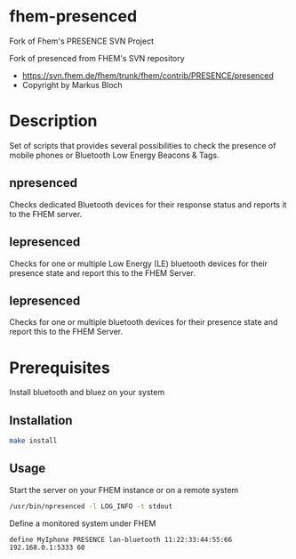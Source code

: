 # fhem-presenced
Fork of Fhem's PRESENCE SVN Project

Fork of presenced from FHEM's SVN repository
* https://svn.fhem.de/fhem/trunk/fhem/contrib/PRESENCE/presenced
* Copyright by Markus Bloch

# Description
Set of scripts that provides several possibilities to check the presence of mobile phones or Bluetooth Low Energy Beacons & Tags.

## npresenced
Checks dedicated Bluetooth devices for their response status and reports it to the FHEM server.

## lepresenced
Checks for one or multiple Low Energy (LE) bluetooth devices for their presence state and report this to the FHEM Server.

## lepresenced
Checks for one or multiple bluetooth devices for their presence state and report this to the FHEM Server.


# Prerequisites
Install bluetooth and bluez on your system

## Installation
```sh
make install
```

## Usage
Start the server on your FHEM instance or on a remote system
```sh
/usr/bin/npresenced -l LOG_INFO -t stdout 
```

Define a monitored system under FHEM
```
define MyIphone PRESENCE lan-bluetooth 11:22:33:44:55:66 192.168.0.1:5333 60
```



